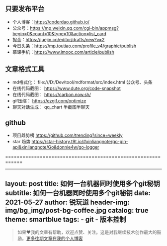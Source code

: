 ## 只要发布平台
- 个人博客：https://coderdao.github.io/
- 公众号：https://mp.weixin.qq.com/cgi-bin/appmsg?begin=0&count=10&type=10&action=list_card
- 掘金：https://juejin.cn/editor/drafts/new?v=2
- 今日头条：https://mp.toutiao.com/profile_v4/graphic/publish
- 慕课手机：https://www.imooc.com/article/publish

## 文章格式工具
- md格式化： file:///D:/Dev/tool/mdformat/src/index.html   公众号、头条
- 在线代码截图： https://www.dute.org/code-snapshot
- 在线代码截图： https://carbon.now.sh/
- gif压缩： https://ezgif.com/optimize
- 聊天对话生成： qq_chart 半截图半聊天


## github
- 项目趋势榜 https://github.com/trending?since=weekly
- star 趋势  https://star-history.t9t.io/#xinliangnote/go-gin-api&xinliangnote/Go&donnie4w/go-logger

============================================================

---
layout:     post
title:      如何一台机器同时使用多个git秘钥
subtitle:   如何一台机器同时使用多个git秘钥
date:       2021-05-27
author:     锐玩道
header-img: img/bg_img/post-bg-coffee.jpg
catalog:      true
theme:      smartblue
tags:
    - git
    - 版本控制
---

> 如果❤️我的文章有帮助，欢迎点赞、关注。这是对我继续技术创作最大的鼓励。[更多往期文章在我的个人博客](https://coderdao.github.io/)